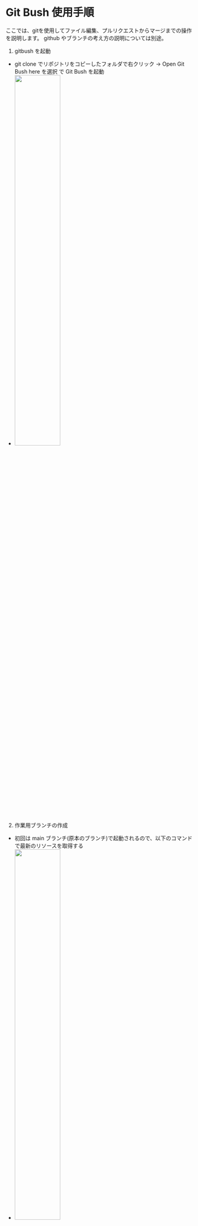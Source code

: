 # Git Bush 使用手順
ここでは、gitを使用してファイル編集、プルリクエストからマージまでの操作を説明します。
github やブランチの考え方の説明については別途。
1. gitbush を起動
- git clone でリポジトリをコピーしたフォルダで右クリック → Open Git Bush here を選択 で Git Bush を起動
 - <img src="images/gitbush_manual_01.png" width="50%">
2. 作業用ブランチの作成
- 初回は main ブランチ(原本のブランチ)で起動されるので、以下のコマンドで最新のリソースを取得する
 - <img src="images/gitbush_manual_02.png" width="50%">
```
git pull
```
- main ブランチをベースに、以下のコマンドで作業用のブランチを作成する
 - <img src="images/gitbush_manual_03.png" width="50%">
```
git branch [ブランチ名]
```
- 以下のコマンドで、作成したブランチにチェックアウトする
 - <img src="images/gitbush_manual_04.png" width="50%">
```
git checkout [ブランチ名]
```
ここからは、チェックアウトしたブランチのファイルに編集をかけていきます

3. 編集作業
  ここから、以下の問題１をベースに説明していきます。  
  https://github.com/HirobumiNakamura/step_repos/blob/main/training/2025-01_SQL/problem01.md
- 課題の答えを記載するためのmdファイル（マークダウンファイル）を配置します
 - <img src="images/gitbush_manual_05.png" width="50%">
- SSMSを起動して、問題１の回答SQLを実行します。
 - <img src="images/gitbush_manual_06.png" width="50%">
- INSERT、UPDATE、DELETE文の場合は結果を確認するためのSQLを実行します。
 - <img src="images/gitbush_manual_07.png" width="50%">
- 結果を確認して、OKなら結果を右クリック → ヘッダー付きでコピーを選択して、結果を保持します。
 - <img src="images/gitbush_manual_08.png" width="50%">
- 以下のファイルを参考に、問題の答えと確認結果を張り付けてください。そのままコピーして、バッククォート３つに囲まれている箇所を変更すると良いです
https://github.com/HirobumiNakamura/step_repos/blob/main/training/2025-01_SQL/problem01/HirobumiNakamura/ans_01.md

4. 作業ブランチの反映
- ファイルの追加・修正・削除が行われた場合、以下のコマンドで変更したフォルダ・ファイルが赤く表示されます
 - <img src="images/gitbush_manual_09.png" width="50%">
```
git status
```
- 変更したファイルをインデックスに登録します。  
インデックスとはコミット前の変更を一次的に保存する場所です
 - <img src="images/gitbush_manual_10.png" width="50%">
```
git add [変更したフォルダ・ファイル]
```
- 変更したファイルをコミットします
 - <img src="images/gitbush_manual_11.png" width="50%">
```
git commit -m "[コミットコメント]"
```
- ローカルリポジトリの変更をリモートリポジトリにpushします
 - <img src="images/gitbush_manual_12.png" width="50%">
```
 git push --set-upstream origin [作業ブランチ名]
```
5. プルリクエストの作成
 ローカルリポジトリの変更をリモートリポジトリにpushすると、プルリクエストを作成できます。  
 プルリクエストとは、リモートリポジトリにpushしたブランチを、mainブランチに反映するためのリクエストです
- githubの step_repos リポジトリにアクセスして Pull requests をクリックすると Compare & pull request のボタンが出てくるのでクリックします
 - <img src="images/github_pr_01.png" width="50%">
- タイトルと説明を記載して、Create Draft pull request（開発途中のプルリクエスト） を クリックします
この作業で、他の人からも自分の編集内容が確認できるようになります。
 - <img src="images/github_pr_02.png" width="50%">
- 他の課題も実施して、[3. 編集作業][4. 作業ブランチの反映]を繰り返します。作業が完了したら Ready for review をクリックして、PRをOpenにします
 - <img src="images/github_pr_03.png" width="50%">
 - <img src="images/github_pr_04.png" width="50%">
- この状態になると、課題は終わりましたということになるので、有識者にチェックしてもらいます。
　以下の画像のように、修正箇所と、修正内容を提示されるので、必要に応じて修正してください。
 - <img src="images/github_pr_05.png" width="50%">
- 一通り修正が終わり、有識者に承認(approve)をもらえたら main ブランチにマージします
　これ以降の作業は有識者の指示にしたがって作業してください  
　※基本的に作業者が勝手にマージすることは業務上レアケースですが、今回は練習なのでマージします。  
　Merge pull request をクリックしてください
 - <img src="images/github_pr_06.png" width="50%">
 - <img src="images/github_pr_07.png" width="50%">
- main ブランチにマージされ、他の人からもこのファイルが触れるようになりました
  - <img src="images/github_pr_08.png" width="50%">




